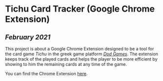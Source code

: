 # Tichu Card Tracker (Google Chrome Extension)

## _February 2021_

This project is about a Google Chrome Extension designed to be a tool for the card game _Tichu_ in the greek game platform _[Dod Games](https://www.dod.gr/)_. The extension keeps track of the played cards and helps the player to be more efficient by showing to him the remaining cards at any time of the game.

You can find the Chrome Extension [here](https://chrome.google.com/webstore/detail/card-tracker-for-dod-tich/iojpfoakmcbckgabflfieepdadcbiodb/).
